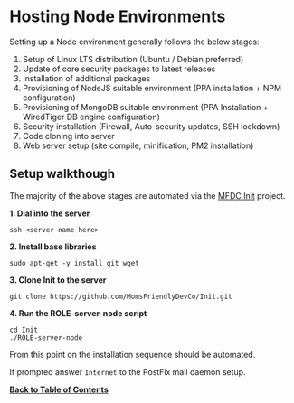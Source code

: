 Hosting Node Environments
=========================
Setting up a Node environment generally follows the below stages:

1. Setup of Linux LTS distribution (Ubuntu / Debian preferred)
2. Update of core security packages to latest releases
3. Installation of additional packages
4. Provisioning of NodeJS suitable environment (PPA installation + NPM configuration)
5. Provisioning of MongoDB suitable environment (PPA Installation + WiredTiger DB engine configuration)
6. Security installation (Firewall, Auto-security updates, SSH lockdown)
7. Code cloning into server
8. Web server setup (site compile, minification, PM2 installation)


Setup walkthough
----------------
The majority of the above stages are automated via the [MFDC Init](https://github.com/MomsFriendlyDevCo/Init) project.

**1. Dial into the server**

```
ssh <server name here>
```


**2. Install base libraries**

```
sudo apt-get -y install git wget
```


**3. Clone Init to the server**

```
git clone https://github.com/MomsFriendlyDevCo/Init.git
```

**4. Run the ROLE-server-node script**

```
cd Init
./ROLE-server-node
```

From this point on the installation sequence should be automated.

If prompted answer `Internet` to the PostFix mail daemon setup.



**[Back to Table of Contents](../README.md)**
